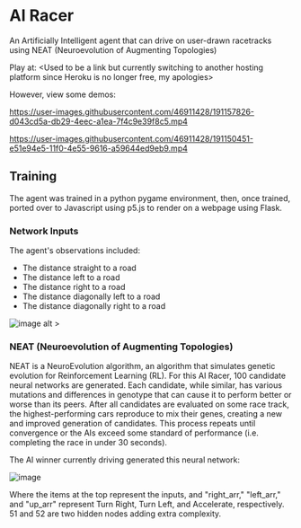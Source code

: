 # AI Racer
An Artificially Intelligent agent that can drive on user-drawn racetracks using NEAT (Neuroevolution of Augmenting Topologies)

Play at: <Used to be a link but currently switching to another hosting platform since Heroku is no longer free, my apologies>

However, view some demos:

https://user-images.githubusercontent.com/46911428/191157826-d043cd5a-db29-4eec-a1ea-7f4c9e39f8c5.mp4


https://user-images.githubusercontent.com/46911428/191150451-e51e94e5-11f0-4e55-9616-a59644ed9eb9.mp4

## Training
The agent was trained in a python pygame environment, then, once trained, ported over to Javascript using p5.js to render on a webpage using Flask.
### Network Inputs
The agent's observations included:
 - The distance straight to a road
 - The distance left to a road
 - The distance right to a road
 - The distance diagonally left to a road
 - The distance diagonally right to a road

![image alt >](https://user-images.githubusercontent.com/46911428/191151872-84b86dbf-fc5d-44b4-9047-b59343554ee4.png)

### NEAT (Neuroevolution of Augmenting Topologies)
NEAT is a NeuroEvolution algorithm, an algorithm that simulates genetic evolution for Reinforcement Learning (RL). For this AI Racer, 100 candidate neural networks are generated. Each candidate, while similar, has various mutations and differences in genotype that can cause it to perform better or worse than its peers. After all candidates are evaluated on some race track, the highest-performing cars reproduce to mix their genes, creating a new and improved generation of candidates. This process repeats until convergence or the AIs exceed some standard of performance (i.e. completing the race in under 30 seconds).

The AI winner currently driving generated this neural network:

![image](https://user-images.githubusercontent.com/46911428/191159129-e69389fa-40c0-4172-afa1-979c8e0f4361.png)

Where the items at the top represent the inputs, and "right_arr," "left_arr," and "up_arr" represent Turn Right, Turn Left, and Accelerate, respectively. 51 and 52 are two hidden nodes adding extra complexity.

